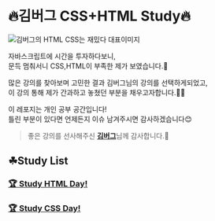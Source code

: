 # 🔥김버그 CSS+HTML Study🔥

![김버그의 HTML CSS는 재밌다 대표이미지](https://grm-project-template-bucket.s3.ap-northeast-2.amazonaws.com/lecture/lec_abnek_1589965849144/coverImage.jpg?_=1590480955473)

자바스크립트에  시간을 투자하다보니,  
문득 멈춰서니 CSS,HTML이 부족한 제가 보였습니다.🤨

많은 강의를 찾아보며 고민한 결과 김버그님의 강의를 선택하게되었고,  
이 강의 통해 제가 간과하고 놓쳤던 부분을 채우고자합니다.🙏🏻

이 레포지는 개인 공부 공간입니다!  
틀린 부분이 있다면 언제든지 이슈 남겨주시면 감사하겠습니다😊

> 좋은 강의를 선사해주신 [**김버그**](https://github.com/rohjs)님께 감사합니다.🙌

## ☘Study List

### [ 🏆 Study HTML Day! ](https://github.com/Y00NMIN/Kimbug-CSS-HTML/blob/main/HTML.md)

### [ 🏆 Study CSS Day! ](https://github.com/Y00NMIN/Kimbug-CSS-HTML/blob/main/CSS.md)
